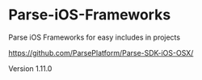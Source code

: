 # Parse-iOS-Frameworks
Parse iOS Frameworks for easy includes in projects

https://github.com/ParsePlatform/Parse-SDK-iOS-OSX/

Version 1.11.0
